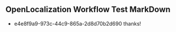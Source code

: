 ## OpenLocalization Workflow Test MarkDown
* e4e8f9a9-973c-44c9-865a-2d8d70b2d690 thanks!

<!--HONumber=Aug16_HO3-->



